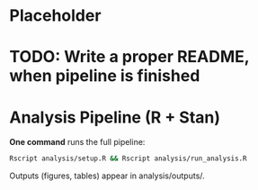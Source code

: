 # Placeholder
# TODO: Write a proper README, when pipeline is finished

# Analysis Pipeline (R + Stan)

**One command** runs the full pipeline:
```bash
Rscript analysis/setup.R && Rscript analysis/run_analysis.R
```

Outputs (figures, tables) appear in analysis/outputs/.
